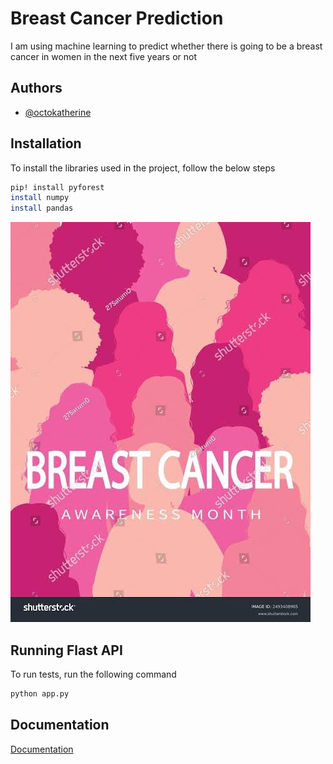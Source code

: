 
# **Breast Cancer Prediction**

I am using machine learning to predict whether there is going to be a breast cancer in women in the next five years or not

## Authors

- [@octokatherine](https://www.github.com/octokatherine)


## Installation

To install the libraries used in the project, follow the below steps

```bash
pip! install pyforest
install numpy
install pandas
```
    
![Logo](https://github.com/onoriode2024/predicting-breast-cancer-in-women/blob/main/WhatsApp%20Image%202025-03-04%20at%2013.44.46.jpeg?raw=true)


## Running Flast API

To run tests, run the following command

```bash
python app.py
```


## Documentation

[Documentation](https://linktodocumentation)

